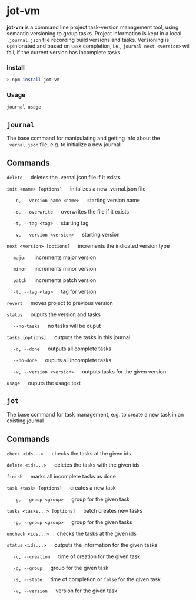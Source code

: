 # jot-vm

**jot-vm** is a command line project task-version management tool, using semantic versioning to group tasks. Project information is kept in a local `.journal.json` file recording build versions and tasks. Versioning is opinionated and based on task completion, i.e., `journal next <version>` will fail, if the current version has incomplete tasks.

### Install

```sh
> npm install jot-vm
```

### Usage

```sh
journal usage
```

## `journal`

The base command for manipulating and getting info about the `.vernal.json` file, e.g.
to initialize a new journal

## Commands

`delete` &emsp; deletes the .vernal.json file if it exists

`init <name> [options]` &emsp; initalizes a new .vernal.json file

&emsp; `-n, --version-name <name>` &emsp; starting version name

&emsp; `-o, --overwrite` &emsp; overwrites the file if it exists

&emsp; `-t, --tag <tag>` &emsp; starting tag

&emsp; `-v, --version <version>` &emsp; starting version

`next <version> [options]` &emsp; increments the indicated version type

&emsp; `major` &emsp; increments major version

&emsp; `minor` &emsp; increments minor version

&emsp; `patch` &emsp; increments patch version

&emsp; `-t, --tag <tag>` &emsp; tag for version

`revert` &emsp; moves project to previous version

`status` &emsp; ouputs the version and tasks

&emsp; `--no-tasks` &emsp; no tasks will be ouput

`tasks [options]` &emsp; outputs the tasks in this journal

&emsp; `-d, --done` &emsp; outputs all complete tasks

&emsp; `--no-done` &emsp; ouputs all incomplete tasks

&emsp; `-v, --version <version>` &emsp; outputs tasks for the given version

`usage` &emsp; ouputs the usage text

## `jot`

The base command for task management, e.g. to create a new task in an existing journal

## Commands

`check <ids...>` &emsp; checks the tasks at the given ids

`delete <ids...>` &emsp; deletes the tasks with the given ids

`finish` &emsp; marks all incomplete tasks as done

`task <task> [options]` &emsp; creates a new task

&emsp; `-g, --group <group>` &emsp; group for the given task

`tasks <tasks...> [options]` &emsp; batch creates new tasks

&emsp; `-g, --group <group>` &emsp; group for the given tasks

`uncheck <ids...>` &emsp; checks the tasks at the given ids

`status <ids...>` &emsp; outputs the information for the given tasks

&emsp; `-c, --creation` &emsp; time of creation for the given task

&emsp; `-g, --group` &emsp; group for the given task

&emsp; `-s, --state` &emsp; time of completion or `false` for the given task

&emsp; `-v, --version` &emsp; version for the given task
